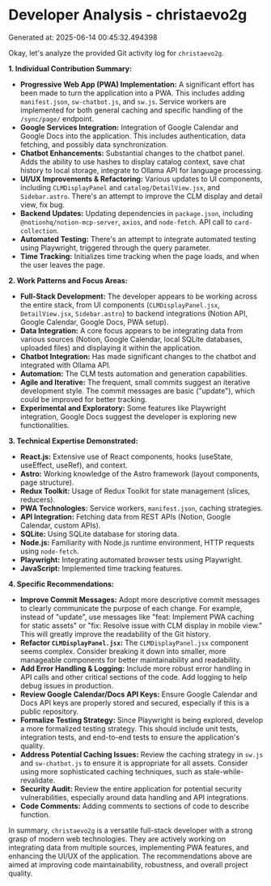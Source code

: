 # Developer Analysis - christaevo2g
Generated at: 2025-06-14 00:45:32.494398

Okay, let's analyze the provided Git activity log for `christaevo2g`.

**1. Individual Contribution Summary:**

*   **Progressive Web App (PWA) Implementation:**  A significant effort has been made to turn the application into a PWA. This includes adding `manifest.json`, `sw-chatbot.js`, and `sw.js`.  Service workers are implemented for both general caching and specific handling of the `/sync/page/` endpoint.
*   **Google Services Integration:**  Integration of Google Calendar and Google Docs into the application. This includes authentication, data fetching, and possibly data synchronization.
*   **Chatbot Enhancements:** Substantial changes to the chatbot panel. Adds the ability to use hashes to display catalog context, save chat history to local storage, integrate to Ollama API for language processing.
*   **UI/UX Improvements & Refactoring:** Various updates to UI components, including `CLMDisplayPanel` and `catalog/DetailView.jsx`, and `Sidebar.astro`.  There's an attempt to improve the CLM display and detail view, fix bug.
*   **Backend Updates:** Updating dependencies in `package.json`, including `@notionhq/notion-mcp-server`, `axios`, and `node-fetch`. API call to `card-collection`.
*   **Automated Testing:** There's an attempt to integrate automated testing using Playwright, triggered through the query parameter.
*    **Time Tracking:** Initializes time tracking when the page loads, and when the user leaves the page.

**2. Work Patterns and Focus Areas:**

*   **Full-Stack Development:**  The developer appears to be working across the entire stack, from UI components (`CLMDisplayPanel.jsx`, `DetailView.jsx`, `Sidebar.astro`) to backend integrations (Notion API, Google Calendar, Google Docs, PWA setup).
*   **Data Integration:**  A core focus appears to be integrating data from various sources (Notion, Google Calendar, local SQLite databases, uploaded files) and displaying it within the application.
*   **Chatbot Integration:** Has made significant changes to the chatbot and integrated with Ollama API.
*   **Automation:** The CLM tests automation and generation capabilities.
*   **Agile and Iterative:** The frequent, small commits suggest an iterative development style. The commit messages are basic ("update"), which could be improved for better tracking.
*   **Experimental and Exploratory:** Some features like Playwright integration, Google Docs suggest the developer is exploring new functionalities.

**3. Technical Expertise Demonstrated:**

*   **React.js:** Extensive use of React components, hooks (useState, useEffect, useRef), and context.
*   **Astro:** Working knowledge of the Astro framework (layout components, page structure).
*   **Redux Toolkit:** Usage of Redux Toolkit for state management (slices, reducers).
*   **PWA Technologies:** Service workers, `manifest.json`, caching strategies.
*   **API Integration:** Fetching data from REST APIs (Notion, Google Calendar, custom APIs).
*   **SQLite:** Using SQLite database for storing data.
*   **Node.js:** Familiarity with Node.js runtime environment, HTTP requests using `node-fetch`.
*   **Playwright:** Integrating automated browser tests using Playwright.
*   **JavaScript:** Implemented time tracking features.

**4. Specific Recommendations:**

*   **Improve Commit Messages:**  Adopt more descriptive commit messages to clearly communicate the purpose of each change.  For example, instead of "update", use messages like "feat: Implement PWA caching for static assets" or "fix: Resolve issue with CLM display in mobile view." This will greatly improve the readability of the Git history.
*   **Refactor `CLMDisplayPanel.jsx`:** The `CLMDisplayPanel.jsx` component seems complex.  Consider breaking it down into smaller, more manageable components for better maintainability and readability.
*   **Add Error Handling & Logging:** Include more robust error handling in API calls and other critical sections of the code. Add logging to help debug issues in production.
*   **Review Google Calendar/Docs API Keys:** Ensure Google Calendar and Docs API keys are properly stored and secured, especially if this is a public repository.
*   **Formalize Testing Strategy:** Since Playwright is being explored, develop a more formalized testing strategy. This should include unit tests, integration tests, and end-to-end tests to ensure the application's quality.
*   **Address Potential Caching Issues:** Review the caching strategy in `sw.js` and `sw-chatbot.js` to ensure it is appropriate for all assets. Consider using more sophisticated caching techniques, such as stale-while-revalidate.
*   **Security Audit:** Review the entire application for potential security vulnerabilities, especially around data handling and API integrations.
*   **Code Comments:** Adding comments to sections of code to describe function.

In summary, `christaevo2g` is a versatile full-stack developer with a strong grasp of modern web technologies. They are actively working on integrating data from multiple sources, implementing PWA features, and enhancing the UI/UX of the application. The recommendations above are aimed at improving code maintainability, robustness, and overall project quality.
